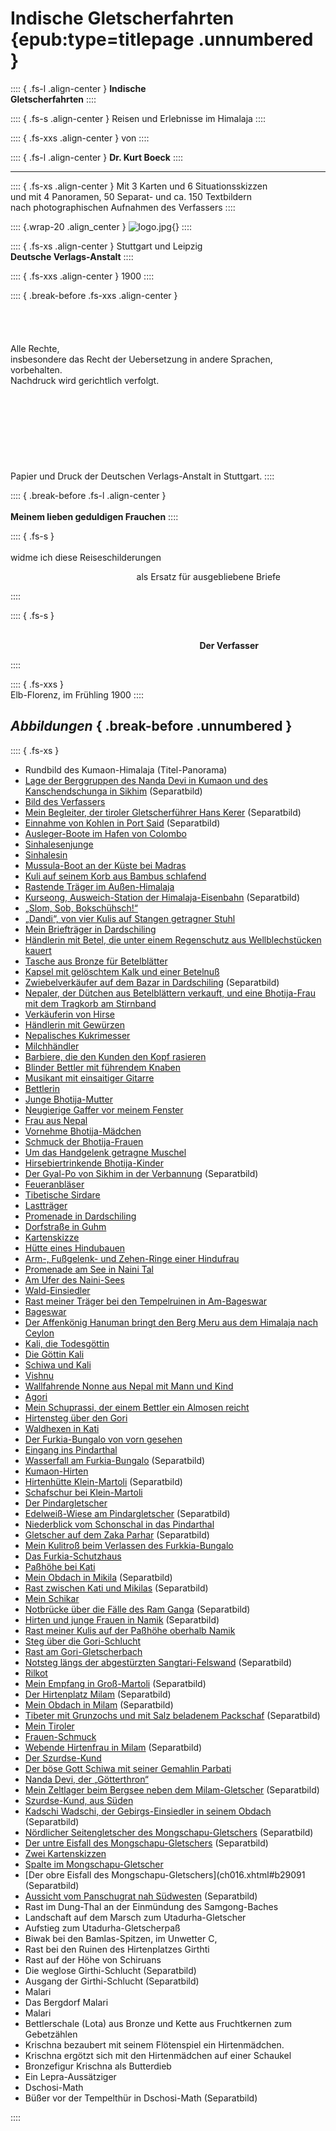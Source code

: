 ﻿# Indische Gletscherfahrten {epub:type=titlepage .unnumbered }
:::: { .fs-l .align-center }
**Indische**<br />
**Gletscherfahrten**
::::

:::: { .fs-s .align-center }
Reisen und Erlebnisse im Himalaja
::::

:::: { .fs-xxs .align-center }
von
::::

:::: { .fs-l .align-center }
**Dr. Kurt Boeck**
::::

****

:::: { .fs-xs .align-center }
Mit 3 Karten und 6 Situationsskizzen<br />
und mit 4 Panoramen, 50 Separat- und ca. 150 Textbildern<br />
nach photographischen Aufnahmen des Verfassers
::::

:::: {.wrap-20 .align_center }
![](logo.jpg "logo.jpg"){}
::::

:::: { .fs-xs .align-center }
Stuttgart und Leipzig<br />
**Deutsche Verlags-Anstalt**
::::

:::: { .fs-xxs .align-center }
1900
::::

:::: { .break-before  .fs-xxs .align-center }
<br /><br /><br /><br /><br />
Alle Rechte,<br />
insbesondere das Recht der Uebersetzung in andere Sprachen, vorbehalten.<br />
Nachdruck wird gerichtlich verfolgt.<br />
<br /><br /><br /><br /><br /><br /><br /><br />
Papier und Druck der Deutschen Verlags-Anstalt in Stuttgart.
::::

:::: { .break-before .fs-l .align-center }
<br /><br />**Meinem lieben geduldigen Frauchen**
::::

:::: { .fs-s }
<br /><br />widme ich diese Reiseschilderungen<br />
<p style="text-indent:40%;">als Ersatz für ausgebliebene Briefe</p>
::::

:::: { .fs-s  }
<br /><br /><p style="text-indent:60%;">**Der Verfasser**</p>
::::

:::: { .fs-xxs  }
<br />Elb-Florenz, im Frühling 1900
::::

## *Abbildungen* { .break-before .unnumbered }

:::: { .fs-xs }
* Rundbild des Kumaon-Himalaja  (Titel-Panorama)
* [Lage der Berggruppen des Nanda Devi in Kumaon und des Kanschendschunga in Sikhim](ch002.xhtml#b004)  (Separatbild)
* [Bild des  Verfassers](ch002.xhtml#b005)
* [Mein Begleiter, der tiroler Gletscherführer Hans Kerer](ch002.xhtml#b006) (Separatbild)
* [Einnahme von Kohlen in Port Said](ch002.xhtml#b008)  (Separatbild)
* [Ausleger-Boote im Hafen von Colombo](ch002.xhtml#b011)
* [Sinhalesenjunge](ch002.xhtml#b012)
* [Sinhalesin](ch002.xhtml#b013)
* [Mussula-Boot an der Küste bei Madras](ch002.xhtml#b015)
* [Kuli auf seinem Korb aus Bambus schlafend](ch003.xhtml#b025)
* [Rastende Träger im Außen-Himalaja](ch003.xhtml#b034)
* [Kurseong, Ausweich-Station der Himalaja-Eisenbahn](ch003.xhtml#b035) (Separatbild)
* [„Slom, Sob, Bokschühsch!“](ch004.xhtml#b038)
* [„Dandi“, von vier Kulis auf Stangen getragner Stuhl](ch004.xhtml#b040)
* [Mein Briefträger in Dardschiling](ch004.xhtml#b047)
* [Händlerin mit Betel, die unter einem Regenschutz aus Wellblechstücken kauert](ch004.xhtml#b049)
* [Tasche aus Bronze für Betelblätter](ch004.xhtml#b050a)
* [Kapsel mit gelöschtem Kalk und einer Betelnuß](ch004.xhtml#b050b)
* [Zwiebelverkäufer auf dem Bazar in Dardschiling](ch004.xhtml#b5051) (Separatbild)
* [Nepaler, der Dütchen aus Betelblättern verkauft, und eine Bhotija-Frau mit dem Tragkorb am Stirnband](ch004.xhtml#b051)
* [Verkäuferin von Hirse](ch004.xhtml#b052)
* [Händlerin mit Gewürzen](ch004.xhtml#b053)
* [Nepalisches Kukrimesser](ch004.xhtml#b054)
* [Milchhändler](ch004.xhtml#b056)
* [Barbiere, die den Kunden den Kopf rasieren](ch004.xhtml#b057)
* [Blinder Bettler mit führendem Knaben](ch004.xhtml#b058)
* [Musikant mit einsaitiger Gitarre](ch004.xhtml#b059)
* [Bettlerin](ch004.xhtml#b060)
* [Junge Bhotija-Mutter](ch004.xhtml#b061)
* [Neugierige Gaffer vor meinem Fenster](ch004.xhtml#b064)
* [Frau aus Nepal](ch004.xhtml#b069)
* [Vornehme Bhotija-Mädchen](ch004.xhtml#b071)
* [Schmuck der Bhotija-Frauen](ch004.xhtml#b074)
* [Um das Handgelenk getragne Muschel](ch004.xhtml#b076)
* [Hirsebiertrinkende Bhotija-Kinder](ch004.xhtml#b077)
* [Der Gyal-Po von Sikhim in der Verbannung](ch004.xhtml#b7879) (Separatbild)
* [Feueranbläser](ch004.xhtml#b082)
* [Tibetische Sirdare](ch004.xhtml#b084)
* [Lastträger](ch004.xhtml#b085)
* [Promenade in Dardschiling](ch004.xhtml#b087)
* [Dorfstraße in Guhm](ch005.xhtml#b097)
* [Kartenskizze](ch005.xhtml#b099)
* [Hütte eines Hindubauen](ch005.xhtml#b103)
* [Arm-, Fußgelenk- und Zehen-Ringe einer Hindufrau](ch005.xhtml#b107)
* [Promenade am See in Naini Tal](ch006.xhtml#b115)
* [Am Ufer des Naini-Sees](ch006.xhtml#b116)
* [Wald-Einsiedler](ch007.xhtml#b131)
* [Rast meiner Träger bei den Tempelruinen in Am-Bageswar](ch007.xhtml#b133)
* [Bageswar](ch007.xhtml#b141)
* [Der Affenkönig Hanuman bringt den Berg Meru aus dem Himalaja nach Ceylon](ch007.xhtml#b1431)
* [Kali, die Todesgöttin](ch007.xhtml#b1432)
* [Die Göttin Kali](ch007.xhtml#b1441)
* [Schiwa und Kali](ch007.xhtml#b1442)
* [Vishnu](ch007.xhtml#b145)
* [Wallfahrende Nonne aus Nepal mit Mann und Kind](ch007.xhtml#b148)
* [Agori](ch007.xhtml#b149)
* [Mein Schuprassi, der einem Bettler ein Almosen reicht](ch007.xhtml#b151)
* [Hirtensteg über den Gori](ch007.xhtml#b155)
* [Waldhexen in Kati](ch007.xhtml#b163)
* [Der Furkia-Bungalo von vorn gesehen](ch008.xhtml#b167)
* [Eingang ins Pindarthal](ch008.xhtml#b168)
* [Wasserfall am Furkia-Bungalo](ch008.xhtml#b16869) (Separatbild)
* [Kumaon-Hirten](ch008.xhtml#b169)
* [Hirtenhütte Klein-Martoli](ch008.xhtml#b17071) (Separatbild)
* [Schafschur bei Klein-Martoli](ch008.xhtml#b171)
* [Der Pindargletscher](ch008.xhtml#b173)
* [Edelweiß-Wiese am Pindargletscher](ch008.xhtml#17475) (Separatbild)
* [Niederblick vom Schonschal in das Pindarthal](ch008.xhtml#b181)
* [Gletscher auf dem Zaka Parhar](ch008.xhtml#b18485) (Separatbild)
* [Mein Kulitroß beim Verlassen des Furkkia-Bungalo](ch009.xhtml#b192)
* [Das Furkia-Schutzhaus](ch010.xhtml#b195)
* [Paßhöhe bei Kati](ch010.xhtml#b199)
* [Mein Obdach in Mikila](ch010.xhtml#b20203)  (Separatbild)
* [Rast zwischen Kati und Mikilas](ch010.xhtml#b20809) (Separatbild)
* [Mein Schikar](ch010.xhtml#b209)
* [Notbrücke über die Fälle des Ram Ganga](ch010.xhtml#b21213) (Separatbild)
* [Hirten und junge Frauen in Namik](ch011.xhtml#b21819) (Separatbild)
* [Rast meiner Kulis auf der Paßhöhe oberhalb Namik](ch011.xhtml#b223)
* [Steg über die Gori-Schlucht](ch012.xhtml#b229)
* [Rast am Gori-Gletscherbach](ch012.xhtml#231)
* [Notsteg längs der abgestürzten Sangtari-Felswand](ch012.xhtml#b23435)  (Separatbild)
* [Rilkot](ch012.xhtml#b236)
* [Mein Empfang in Groß-Martoli](ch012.xhtml#b23839)   (Separatbild)
* [Der Hirtenplatz Milam](ch013.xhtml#b24647)  (Separatbild)
* [Mein Obdach in  Milam](ch013.xhtml#b24849) (Separatbild)
* [Tibeter mit Grunzochs und mit Salz beladenem Packschaf](ch013.xhtml#b25253) (Separatbild)
* [Mein Tiroler](ch013.xhtml#b253)
* [Frauen-Schmuck](ch013.xhtml#b257)
* [Webende Hirtenfrau in Milam](ch013.xhtml#b25859)   (Separatbild)
* [Der Szurdse-Kund](ch014.xhtml#b260)
* [Der böse Gott Schiwa mit seiner Gemahlin Parbati](ch014.xhtml#b267)
* [Nanda Devi, der „Götterthron“](ch014.xhtml#b273)
* [Mein Zeltlager beim Bergsee neben dem Milam-Gletscher](ch015.xhtml#b27677) (Separatbild)
* [Szurdse-Kund, aus Süden](ch015.xhtml#b278)
* [Kadschi Wadschi, der Gebirgs-Einsiedler in seinem Obdach](ch015.xhtml#b28081) (Separatbild)
* [Nördlicher Seitengletscher des Mongschapu-Gletschers](ch016.xhtml#b28485) (Separatbild)
* [Der untre Eisfall des Mongschapu-Gletschers](ch016.xhtml#b28687)  (Separatbild)
* [Zwei Kartenskizzen](ch016.xhtml#b287a)
* [Spalte im Mongschapu-Gletscher](ch016.xhtml#b290)
* [Der obre Eisfall des Mongschapu-Gletschers](ch016.xhtml#b29091  (Separatbild)
* [Aussicht vom Panschugrat nah Südwesten](ch016.xhtml#b9697)  (Separatbild)
* Rast im Dung-Thal an der Einmündung des Samgong-Baches
* Landschaft auf dem Marsch zum Utadurha-Gletscher
* Aufstieg zum Utadurha-Gletscherpaß
* Biwak bei den Bamlas-Spitzen, im Unwetter C,
* Rast bei den Ruinen des Hirtenplatzes Girthti
* Rast auf der Höhe von Schiruans
* Die weglose Girthi-Schlucht (Separatbild)
* Ausgang der Girthi-Schlucht  (Separatbild)
* Malari
* Das Bergdorf Malari
* Malari
* Bettlerschale (Lota) aus Bronze und Kette aus Fruchtkernen zum Gebetzählen
* Krischna bezaubert mit seinem Flötenspiel ein Hirtenmädchen.
* Krischna ergötzt sich mit den Hirtenmädchen auf einer Schaukel
* Bronzefigur Krischna als Butterdieb
* Ein Lepra-Aussätziger
* Dschosi-Math
* Büßer vor der Tempelthür in Dschosi-Math   (Separatbild)


::::
